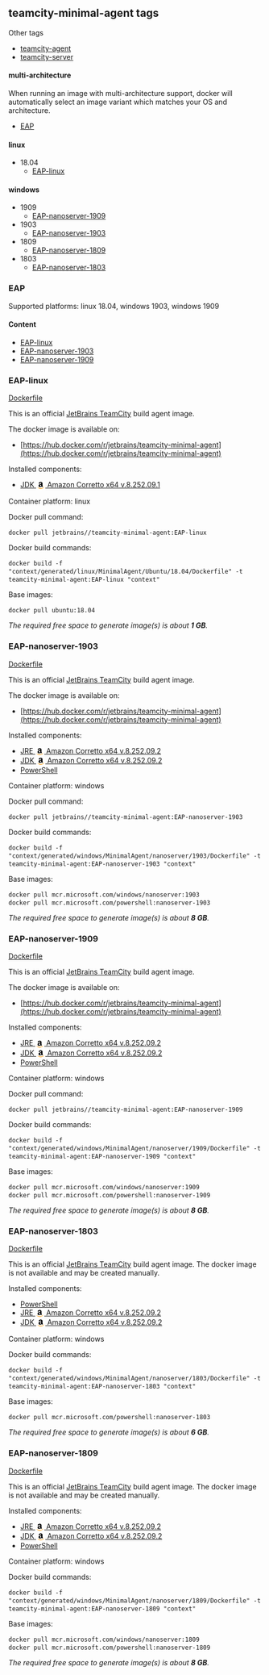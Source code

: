 ## teamcity-minimal-agent tags

Other tags

- [teamcity-agent](teamcity-agent.md)
- [teamcity-server](teamcity-server.md)

#### multi-architecture

When running an image with multi-architecture support, docker will automatically select an image variant which matches your OS and architecture.

- [EAP](#EAP)

#### linux

- 18.04
  - [EAP-linux](#EAP-linux)

#### windows

- 1909
  - [EAP-nanoserver-1909](#EAP-nanoserver-1909)
- 1903
  - [EAP-nanoserver-1903](#EAP-nanoserver-1903)
- 1809
  - [EAP-nanoserver-1809](#EAP-nanoserver-1809)
- 1803
  - [EAP-nanoserver-1803](#EAP-nanoserver-1803)


### EAP

Supported platforms: linux 18.04, windows 1903, windows 1909

#### Content

- [EAP-linux](#EAP-linux)
- [EAP-nanoserver-1903](#EAP-nanoserver-1903)
- [EAP-nanoserver-1909](#EAP-nanoserver-1909)


### EAP-linux

[Dockerfile](linux/MinimalAgent/Ubuntu/18.04/Dockerfile)

This is an official [JetBrains TeamCity](https://www.jetbrains.com/teamcity/) build agent image.

The docker image is available on:

- [https://hub.docker.com/r/jetbrains/teamcity-minimal-agent](https://hub.docker.com/r/jetbrains/teamcity-minimal-agent)

Installed components:

- [JDK <img align="center" height="18" src="/logo/corretto.png"> Amazon Corretto x64 v.8.252.09.1](https://repo.labs.intellij.net/cache/https/corretto.aws/downloads/resources/8.252.09.1/amazon-corretto-8.252.09.1-linux-x64.tar.gz)

Container platform: linux

Docker pull command:

```
docker pull jetbrains//teamcity-minimal-agent:EAP-linux
```

Docker build commands:

```
docker build -f "context/generated/linux/MinimalAgent/Ubuntu/18.04/Dockerfile" -t teamcity-minimal-agent:EAP-linux "context"
```

Base images:

```
docker pull ubuntu:18.04
```

_The required free space to generate image(s) is about **1 GB**._
### EAP-nanoserver-1903

[Dockerfile](windows/MinimalAgent/nanoserver/1903/Dockerfile)

This is an official [JetBrains TeamCity](https://www.jetbrains.com/teamcity/) build agent image.

The docker image is available on:

- [https://hub.docker.com/r/jetbrains/teamcity-minimal-agent](https://hub.docker.com/r/jetbrains/teamcity-minimal-agent)

Installed components:

- [JRE <img align="center" height="18" src="/logo/corretto.png"> Amazon Corretto x64 v.8.252.09.2](https://repo.labs.intellij.net/cache/https/corretto.aws/downloads/resources/8.252.09.2/amazon-corretto-8.252.09.2-windows-x64-jre.zip)
- [JDK <img align="center" height="18" src="/logo/corretto.png"> Amazon Corretto x64 v.8.252.09.2](https://repo.labs.intellij.net/cache/https/corretto.aws/downloads/resources/8.252.09.2/amazon-corretto-8.252.09.2-windows-x64-jdk.zip)
- [PowerShell](https://github.com/PowerShell/PowerShell#get-powershell)

Container platform: windows

Docker pull command:

```
docker pull jetbrains//teamcity-minimal-agent:EAP-nanoserver-1903
```

Docker build commands:

```
docker build -f "context/generated/windows/MinimalAgent/nanoserver/1903/Dockerfile" -t teamcity-minimal-agent:EAP-nanoserver-1903 "context"
```

Base images:

```
docker pull mcr.microsoft.com/windows/nanoserver:1903
docker pull mcr.microsoft.com/powershell:nanoserver-1903
```

_The required free space to generate image(s) is about **8 GB**._
### EAP-nanoserver-1909

[Dockerfile](windows/MinimalAgent/nanoserver/1909/Dockerfile)

This is an official [JetBrains TeamCity](https://www.jetbrains.com/teamcity/) build agent image.

The docker image is available on:

- [https://hub.docker.com/r/jetbrains/teamcity-minimal-agent](https://hub.docker.com/r/jetbrains/teamcity-minimal-agent)

Installed components:

- [JRE <img align="center" height="18" src="/logo/corretto.png"> Amazon Corretto x64 v.8.252.09.2](https://repo.labs.intellij.net/cache/https/corretto.aws/downloads/resources/8.252.09.2/amazon-corretto-8.252.09.2-windows-x64-jre.zip)
- [JDK <img align="center" height="18" src="/logo/corretto.png"> Amazon Corretto x64 v.8.252.09.2](https://repo.labs.intellij.net/cache/https/corretto.aws/downloads/resources/8.252.09.2/amazon-corretto-8.252.09.2-windows-x64-jdk.zip)
- [PowerShell](https://github.com/PowerShell/PowerShell#get-powershell)

Container platform: windows

Docker pull command:

```
docker pull jetbrains//teamcity-minimal-agent:EAP-nanoserver-1909
```

Docker build commands:

```
docker build -f "context/generated/windows/MinimalAgent/nanoserver/1909/Dockerfile" -t teamcity-minimal-agent:EAP-nanoserver-1909 "context"
```

Base images:

```
docker pull mcr.microsoft.com/windows/nanoserver:1909
docker pull mcr.microsoft.com/powershell:nanoserver-1909
```

_The required free space to generate image(s) is about **8 GB**._
### EAP-nanoserver-1803

[Dockerfile](windows/MinimalAgent/nanoserver/1803/Dockerfile)

This is an official [JetBrains TeamCity](https://www.jetbrains.com/teamcity/) build agent image.
The docker image is not available and may be created manually.

Installed components:

- [PowerShell](https://github.com/PowerShell/PowerShell#get-powershell)
- [JRE <img align="center" height="18" src="/logo/corretto.png"> Amazon Corretto x64 v.8.252.09.2](https://repo.labs.intellij.net/cache/https/corretto.aws/downloads/resources/8.252.09.2/amazon-corretto-8.252.09.2-windows-x64-jre.zip)
- [JDK <img align="center" height="18" src="/logo/corretto.png"> Amazon Corretto x64 v.8.252.09.2](https://repo.labs.intellij.net/cache/https/corretto.aws/downloads/resources/8.252.09.2/amazon-corretto-8.252.09.2-windows-x64-jdk.zip)

Container platform: windows

Docker build commands:

```
docker build -f "context/generated/windows/MinimalAgent/nanoserver/1803/Dockerfile" -t teamcity-minimal-agent:EAP-nanoserver-1803 "context"
```

Base images:

```
docker pull mcr.microsoft.com/powershell:nanoserver-1803
```

_The required free space to generate image(s) is about **6 GB**._
### EAP-nanoserver-1809

[Dockerfile](windows/MinimalAgent/nanoserver/1809/Dockerfile)

This is an official [JetBrains TeamCity](https://www.jetbrains.com/teamcity/) build agent image.
The docker image is not available and may be created manually.

Installed components:

- [JRE <img align="center" height="18" src="/logo/corretto.png"> Amazon Corretto x64 v.8.252.09.2](https://repo.labs.intellij.net/cache/https/corretto.aws/downloads/resources/8.252.09.2/amazon-corretto-8.252.09.2-windows-x64-jre.zip)
- [JDK <img align="center" height="18" src="/logo/corretto.png"> Amazon Corretto x64 v.8.252.09.2](https://repo.labs.intellij.net/cache/https/corretto.aws/downloads/resources/8.252.09.2/amazon-corretto-8.252.09.2-windows-x64-jdk.zip)
- [PowerShell](https://github.com/PowerShell/PowerShell#get-powershell)

Container platform: windows

Docker build commands:

```
docker build -f "context/generated/windows/MinimalAgent/nanoserver/1809/Dockerfile" -t teamcity-minimal-agent:EAP-nanoserver-1809 "context"
```

Base images:

```
docker pull mcr.microsoft.com/windows/nanoserver:1809
docker pull mcr.microsoft.com/powershell:nanoserver-1809
```

_The required free space to generate image(s) is about **8 GB**._
